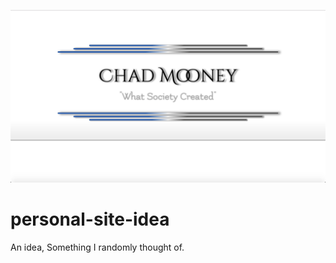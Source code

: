 
![Screenshot](https://github.com/trikyas/personal-site-idea/blob/master/site-preview.png)

# personal-site-idea
An idea, Something I randomly thought of.

